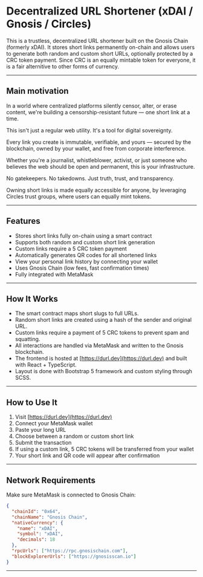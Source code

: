 # Decentralized URL Shortener (xDAI / Gnosis / Circles)

This is a trustless, decentralized URL shortener built on the Gnosis Chain (formerly xDAI). It stores short links permanently on-chain and allows users to generate both random and custom short URLs, optionally protected by a CRC token payment. Since CRC is an equally mintable token for everyone, it is a fair alternitive to other forms of currency.

---

## Main motivation
In a world where centralized platforms silently censor, alter, or erase content, we're building a censorship-resistant future — one short link at a time.

This isn't just a regular web utility. It's a tool for digital sovereignty.

Every link you create is immutable, verifiable, and yours — secured by the blockchain, owned by your wallet, and free from corporate interference.

Whether you're a journalist, whistleblower, activist, or just someone who believes the web should be open and permanent, this is your infrastructure.

No gatekeepers. No takedowns. Just truth, trust, and transparency.

Owning short links is made equally accessible for anyone, by leveraging Circles trust groups, where users can equally mint tokens.

---

## Features

- Stores short links fully on-chain using a smart contract
- Supports both random and custom short link generation
- Custom links require a 5 CRC token payment
- Automatically generates QR codes for all shortened links
- View your personal link history by connecting your wallet
- Uses Gnosis Chain (low fees, fast confirmation times)
- Fully integrated with MetaMask

---

## How It Works

- The smart contract maps short slugs to full URLs.
- Random short links are created using a hash of the sender and original URL.
- Custom links require a payment of 5 CRC tokens to prevent spam and squatting.
- All interactions are handled via MetaMask and written to the Gnosis blockchain.
- The frontend is hosted at [https://durl.dev](https://durl.dev) and built with React + TypeScript.
- Layout is done with Bootstrap 5 framework and custom styling through SCSS.

---

## How to Use It

1. Visit [https://durl.dev](https://durl.dev)
2. Connect your MetaMask wallet
3. Paste your long URL
4. Choose between a random or custom short link
5. Submit the transaction
6. If using a custom link, 5 CRC tokens will be transferred from your wallet
7. Your short link and QR code will appear after confirmation

---

## Network Requirements

Make sure MetaMask is connected to Gnosis Chain:

```json
{
  "chainId": "0x64",
  "chainName": "Gnosis Chain",
  "nativeCurrency": {
    "name": "xDAI",
    "symbol": "xDAI",
    "decimals": 18
  },
  "rpcUrls": ["https://rpc.gnosischain.com"],
  "blockExplorerUrls": ["https://gnosisscan.io"]
}
```
---
